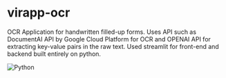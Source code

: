 # virapp-ocr
OCR Application for handwritten filled-up forms. Uses API such as DocumentAI API by Google Cloud Platform for OCR and OPENAI API for extracting key-value pairs in the raw text. Used streamlit for front-end and backend built entirely on python.

![Python](-[https://img.shields.io/badge/python-green](https://img.shields.io/badge/just%20the%20message-8A2BE2)https://img.shields.io/badge/just%20the%20message-8A2BE2)
